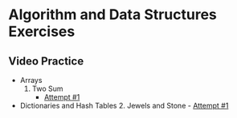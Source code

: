 # Algorithm and Data Structures Exercises

## Video Practice
- Arrays
    1. Two Sum
        - [Attempt #1](https://youtu.be/I7_YFq1w1lk)
- Dictionaries and Hash Tables
    2. Jewels and Stone
        - [Attempt #1](https://youtu.be/vu8bCfp_ATI)
